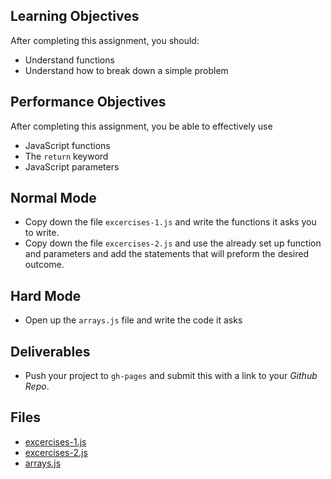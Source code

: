 ## Learning Objectives

After completing this assignment, you should:

* Understand functions
* Understand how to break down a simple problem

## Performance Objectives

After completing this assignment, you be able to effectively use

* JavaScript functions
* The `return` keyword
* JavaScript parameters

## Normal Mode

* Copy down the file `excercises-1.js` and write the functions it asks you to write.
* Copy down the file `excercises-2.js` and use the already set up function and parameters and add the statements that will preform the desired outcome.


## Hard Mode

* Open up the `arrays.js` file and write the code it asks

## Deliverables

* Push your project to `gh-pages` and submit this with a link to your *Github Repo*.


## Files

- [excercises-1.js](excercises-1.js)  
- [excercises-2.js](excercises-2.js) 
- [arrays.js](arrays.js)  
